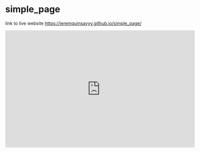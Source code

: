 # simple_page

link to live website https://jeremquinsayyy.github.io/simple_page/


<iframe width="600" height="371" seamless frameborder="0" scrolling="no" src="https://docs.google.com/spreadsheets/d/e/2PACX-1vRf1XcLirfkh1rDzHl59fKVNCKL2VUJU8l-unhV2WqZ7eHs5odhG-PjLF9tft4KHIVP9reDtL9-gncC/pubchart?oid=1011450221&amp;format=interactive"></iframe>
